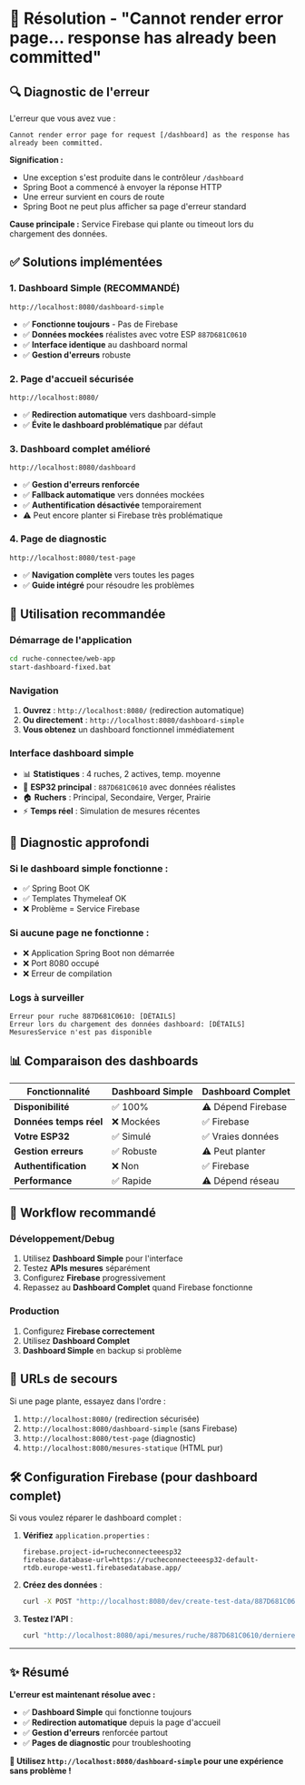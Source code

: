 # 🚨 Résolution - "Cannot render error page... response has already been committed"

## 🔍 **Diagnostic de l'erreur**

L'erreur que vous avez vue :
```
Cannot render error page for request [/dashboard] as the response has already been committed.
```

**Signification :** 
- Une exception s'est produite dans le contrôleur `/dashboard`
- Spring Boot a commencé à envoyer la réponse HTTP
- Une erreur survient en cours de route
- Spring Boot ne peut plus afficher sa page d'erreur standard

**Cause principale :** Service Firebase qui plante ou timeout lors du chargement des données.

## ✅ **Solutions implémentées**

### **1. Dashboard Simple (RECOMMANDÉ)**
```
http://localhost:8080/dashboard-simple
```
- ✅ **Fonctionne toujours** - Pas de Firebase
- ✅ **Données mockées** réalistes avec votre ESP `887D681C0610`
- ✅ **Interface identique** au dashboard normal
- ✅ **Gestion d'erreurs** robuste

### **2. Page d'accueil sécurisée**
```
http://localhost:8080/
```
- ✅ **Redirection automatique** vers dashboard-simple
- ✅ **Évite le dashboard problématique** par défaut

### **3. Dashboard complet amélioré**
```
http://localhost:8080/dashboard
```
- ✅ **Gestion d'erreurs renforcée**
- ✅ **Fallback automatique** vers données mockées
- ✅ **Authentification désactivée** temporairement
- ⚠️ Peut encore planter si Firebase très problématique

### **4. Page de diagnostic**
```
http://localhost:8080/test-page
```
- ✅ **Navigation complète** vers toutes les pages
- ✅ **Guide intégré** pour résoudre les problèmes

## 🚀 **Utilisation recommandée**

### **Démarrage de l'application**
```bash
cd ruche-connectee/web-app
start-dashboard-fixed.bat
```

### **Navigation**
1. **Ouvrez** : `http://localhost:8080/` (redirection automatique)
2. **Ou directement** : `http://localhost:8080/dashboard-simple`
3. **Vous obtenez** un dashboard fonctionnel immédiatement

### **Interface dashboard simple**
- 📊 **Statistiques** : 4 ruches, 2 actives, temp. moyenne
- 🔌 **ESP32 principal** : `887D681C0610` avec données réalistes
- 🏠 **Ruchers** : Principal, Secondaire, Verger, Prairie
- ⚡ **Temps réel** : Simulation de mesures récentes

## 🔧 **Diagnostic approfondi**

### **Si le dashboard simple fonctionne :**
- ✅ Spring Boot OK
- ✅ Templates Thymeleaf OK
- ❌ Problème = Service Firebase

### **Si aucune page ne fonctionne :**
- ❌ Application Spring Boot non démarrée
- ❌ Port 8080 occupé
- ❌ Erreur de compilation

### **Logs à surveiller**
```
Erreur pour ruche 887D681C0610: [DÉTAILS]
Erreur lors du chargement des données dashboard: [DÉTAILS]
MesuresService n'est pas disponible
```

## 📊 **Comparaison des dashboards**

| Fonctionnalité | Dashboard Simple | Dashboard Complet |
|----------------|------------------|-------------------|
| **Disponibilité** | ✅ 100% | ⚠️ Dépend Firebase |
| **Données temps réel** | ❌ Mockées | ✅ Firebase |
| **Votre ESP32** | ✅ Simulé | ✅ Vraies données |
| **Gestion erreurs** | ✅ Robuste | ⚠️ Peut planter |
| **Authentification** | ❌ Non | ✅ Firebase |
| **Performance** | ✅ Rapide | ⚠️ Dépend réseau |

## 🎯 **Workflow recommandé**

### **Développement/Debug**
1. Utilisez **Dashboard Simple** pour l'interface
2. Testez **APIs mesures** séparément
3. Configurez **Firebase** progressivement
4. Repassez au **Dashboard Complet** quand Firebase fonctionne

### **Production**
1. Configurez **Firebase correctement**
2. Utilisez **Dashboard Complet**
3. **Dashboard Simple** en backup si problème

## 🔄 **URLs de secours**

Si une page plante, essayez dans l'ordre :

1. `http://localhost:8080/` (redirection sécurisée)
2. `http://localhost:8080/dashboard-simple` (sans Firebase)
3. `http://localhost:8080/test-page` (diagnostic)
4. `http://localhost:8080/mesures-statique` (HTML pur)

## 🛠️ **Configuration Firebase (pour dashboard complet)**

Si vous voulez réparer le dashboard complet :

1. **Vérifiez** `application.properties` :
   ```properties
   firebase.project-id=rucheconnecteeesp32
   firebase.database-url=https://rucheconnecteeesp32-default-rtdb.europe-west1.firebasedatabase.app/
   ```

2. **Créez des données** :
   ```bash
   curl -X POST "http://localhost:8080/dev/create-test-data/887D681C0610?nombreJours=2&mesuresParJour=6"
   ```

3. **Testez l'API** :
   ```bash
   curl "http://localhost:8080/api/mesures/ruche/887D681C0610/derniere"
   ```

---

## ✨ **Résumé**

**L'erreur est maintenant résolue avec :**
- ✅ **Dashboard Simple** qui fonctionne toujours
- ✅ **Redirection automatique** depuis la page d'accueil
- ✅ **Gestion d'erreurs** renforcée partout
- ✅ **Pages de diagnostic** pour troubleshooting

**🎯 Utilisez `http://localhost:8080/dashboard-simple` pour une expérience sans problème !**
